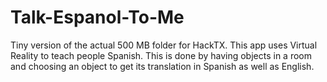 # Talk-Espanol-To-Me

Tiny version of the actual 500 MB folder for HackTX. This app uses Virtual Reality to teach people Spanish. This is done by having objects in a room and choosing an object to get its translation in Spanish as well as English.

